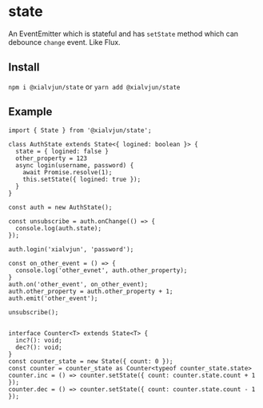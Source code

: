 # state
An EventEmitter which is stateful and has `setState` method which can debounce `change` event. Like Flux.

## Install
`npm i @xialvjun/state` or `yarn add @xialvjun/state`

## Example

```tsx
import { State } from '@xialvjun/state';

class AuthState extends State<{ logined: boolean }> {
  state = { logined: false }
  other_property = 123
  async login(username, password) {
    await Promise.resolve(1);
    this.setState({ logined: true });
  }
}

const auth = new AuthState();

const unsubscribe = auth.onChange(() => {
  console.log(auth.state);
});

auth.login('xialvjun', 'password');

const on_other_event = () => {
  console.log('other_evnet', auth.other_property);
}
auth.on('other_event', on_other_event);
auth.other_property = auth.other_property + 1;
auth.emit('other_event');

unsubscribe();


interface Counter<T> extends State<T> {
  inc?(): void;
  dec?(): void;
}
const counter_state = new State({ count: 0 });
const counter = counter_state as Counter<typeof counter_state.state>
counter.inc = () => counter.setState({ count: counter.state.count + 1 });
counter.dec = () => counter.setState({ count: counter.state.count - 1 });
```
